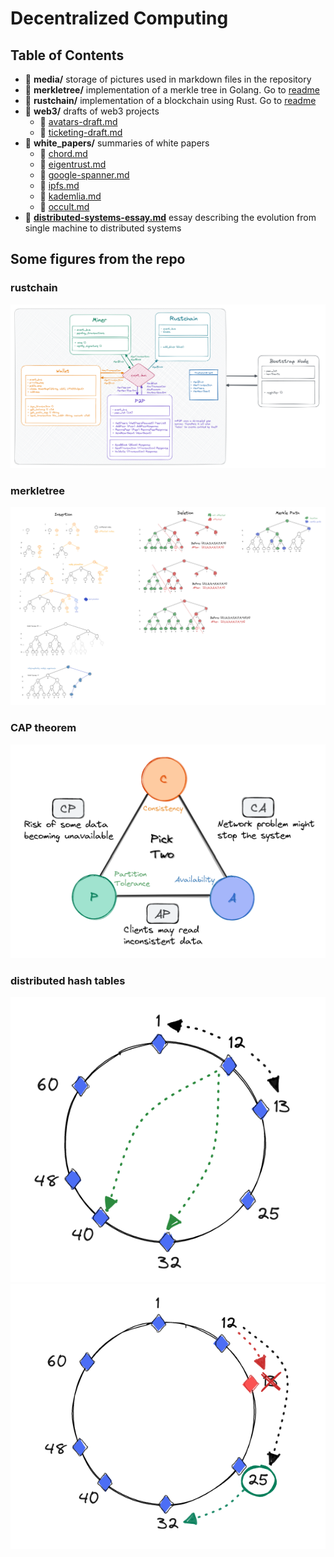 # Decentralized Computing

## Table of Contents
- 📂 **media/** storage of pictures used in markdown files in the repository
- 📂 **merkletree/** implementation of a merkle tree in Golang. Go to [readme](/merkletree/README.md) 
- 📂 **rustchain/** implementation of a blockchain using Rust. Go to [readme](/rustchain/README.md)
- 📂 **web3/** drafts of web3 projects
    - 📄 [avatars-draft.md](/web3/avatars-draft.md)
    - 📄 [ticketing-draft.md](/web3/ticketing-draft.md)
- 📂 **white_papers/** summaries of white papers 
    - 📄 [chord.md](/white_papers/chord.md)
    - 📄 [eigentrust.md](/white_papers/eigentrust.md)
    - 📄 [google-spanner.md](/white_papers/google-spanner.md)
    - 📄 [ipfs.md](/white_papers/ipfs.md)
    - 📄 [kademlia.md](/white_papers/kademlia.md)
    - 📄 [occult.md](/white_papers/occult.md)
- 📄 **[distributed-systems-essay.md](distributed-systems-essay.md)** essay describing the evolution from single machine to distributed systems 

## Some figures from the repo 

### rustchain 
![rustchain design](/media/rustchain.png)

### merkletree
![merkletree](/media/merkle-tree.png)

### CAP theorem
![cap](/media/cap.png)

### distributed hash tables 
![dht-1](/media/dht-1.png)
![dht-2](/media/dht-2.png)

